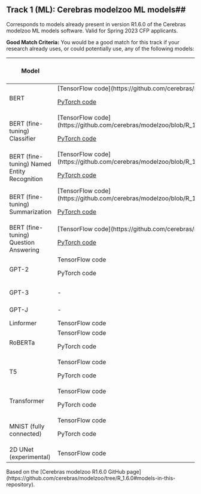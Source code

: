 ## Track 1 (ML): Cerebras modelzoo ML models##
Corresponds to models already present in version R1.6.0 of the Cerebras modelzoo ML models software. Valid for Spring 2023 CFP applicants.

**Good Match Criteria:** You would be a good match for this track if your research already uses, or could potentially use, any of the following models:
<table>
  <thead>
    <tr>
      <th>Model</th><th>Layer Pipeline mode</th><th>Weight Streaming mode</th>
    </tr>
  </thead
<tbody>
<tr>
  <td>BERT</td>
  <td> [TensorFlow code](https://github.com/cerebras/modelzoo/blob/R_1.6.0/modelzoo/transformers/tf/bert)
    
[PyTorch code](https://github.com/cerebras/modelzoo/blob/R_1.6.0/modelzoo/transformers/pytorch/bert)</td>
  <td>-</td>
</tr>
<tr>
<td>BERT (fine-tuning) Classifier</td>
<td> [TensorFlow code](https://github.com/cerebras/modelzoo/blob/R_1.6.0/modelzoo/transformers/tf/bert/fine_tuning/classifier)
  
[PyTorch code](https://github.com/cerebras/modelzoo/blob/R_1.6.0/modelzoo/transformers/pytorch/bert/fine_tuning/classifier)</td>
<td>-</td>  
</tr>

<tr>
  <td>BERT (fine-tuning) Named Entity Recognition</td>
<td> [TensorFlow code](https://github.com/cerebras/modelzoo/blob/R_1.6.0/modelzoo/transformers/tf/bert/fine_tuning/token_classifier)
  
[PyTorch code](https://github.com/cerebras/modelzoo/blob/R_1.6.0/modelzoo/transformers/pytorch/bert/fine_tuning/token_classifier)</td>
<td>-</td>
</tr>

<tr>
  <td>BERT (fine-tuning) Summarization</td>
<td> [TensorFlow code](https://github.com/cerebras/modelzoo/blob/R_1.6.0/modelzoo/transformers/tf/bert/fine_tuning/extractive_summarization)
  
[PyTorch code](https://github.com/cerebras/modelzoo/blob/R_1.6.0/modelzoo/transformers/pytorch/bert/fine_tuning/extractive_summarization)</td>
<td>-</td>
</tr>

<tr>
<td>BERT (fine-tuning) Question Answering</td>
<td> [TensorFlow code](https://github.com/cerebras/modelzoo/blob/R_1.6.0/modelzoo/transformers/tf/bert/fine_tuning/qa)
  
[PyTorch code](https://github.com/cerebras/modelzoo/blob/R_1.6.0/modelzoo/transformers/pytorch/bert/fine_tuning/qa)</td>
<td>-</td>
</tr>

<tr>
  <td>GPT-2</td>
<td>TensorFlow code
  
PyTorch code</td>
<td>TensorFlow code</td>
</tr>

<tr> 
  <td>GPT-3</td>
<td>-</td>
<td>TensorFlow code</td>
</tr>

<tr> 
  <td>GPT-J</td>
<td>-</td>
<td>TensorFlow code</td>
</tr>

<tr>
<td>Linformer</td>
<td>TensorFlow code</td>
<td>-</td>
</tr>

<tr>
<td>RoBERTa</td>
<td>TensorFlow code
  
PyTorch code</td>
<td>-</td>
</tr>

<tr>
<td>T5</td>
<td>TensorFlow code
  
PyTorch code</td>
<td>-</td>
</tr>

<tr><td>Transformer</td>
<td>TensorFlow code
  
PyTorch code</td>
<td>-</td>
</tr>

<tr>
  <td>MNIST (fully connected)</td>
<td>TensorFlow code
  
PyTorch code</td>
<td>-</td>
</tr>

<tr>
  <td>2D UNet (experimental)</td>
<td>TensorFlow code</td>
<td>-</td>
</tbody>
</table>
Based on the [Cerebras modelzoo R1.6.0 GitHub page](https://github.com/cerebras/modelzoo/tree/R_1.6.0#models-in-this-repository).

